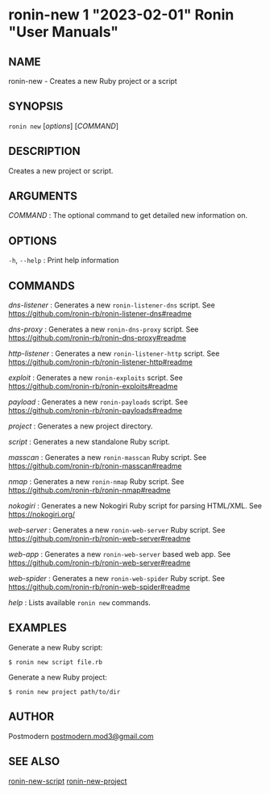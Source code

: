 # ronin-new 1 "2023-02-01" Ronin "User Manuals"

## NAME

ronin-new - Creates a new Ruby project or a script

## SYNOPSIS

`ronin new` [*options*] [*COMMAND*]

## DESCRIPTION

Creates a new project or script.

## ARGUMENTS

*COMMAND*
: The optional command to get detailed new information on.

## OPTIONS

`-h`, `--help`
: Print help information

## COMMANDS

*dns-listener*
: Generates a new `ronin-listener-dns` script.
  See https://github.com/ronin-rb/ronin-listener-dns#readme

*dns-proxy*
: Generates a new `ronin-dns-proxy` script.
  See https://github.com/ronin-rb/ronin-dns-proxy#readme

*http-listener*
: Generates a new `ronin-listener-http` script.
  See https://github.com/ronin-rb/ronin-listener-http#readme

*exploit*
: Generates a new `ronin-exploits` script.
  See https://github.com/ronin-rb/ronin-exploits#readme

*payload*
: Generates a new `ronin-payloads` script.
  See https://github.com/ronin-rb/ronin-payloads#readme

*project*
: Generates a new project directory.

*script*
: Generates a new standalone Ruby script.

*masscan*
: Generates a new `ronin-masscan` Ruby script.
  See https://github.com/ronin-rb/ronin-masscan#readme

*nmap*
: Generates a new `ronin-nmap` Ruby script.
  See https://github.com/ronin-rb/ronin-nmap#readme

*nokogiri*
: Generates a new Nokogiri Ruby script for parsing HTML/XML.
  See https://nokogiri.org/

*web-server*
: Generates a new `ronin-web-server` Ruby script.
  See https://github.com/ronin-rb/ronin-web-server#readme

*web-app*
: Generates a new `ronin-web-server` based web app.
  See https://github.com/ronin-rb/ronin-web-server#readme

*web-spider*
: Generates a new `ronin-web-spider` Ruby script.
  See https://github.com/ronin-rb/ronin-web-spider#readme

*help*
: Lists available `ronin new` commands.

## EXAMPLES

Generate a new Ruby script:

    $ ronin new script file.rb

Generate a new Ruby project:

    $ ronin new project path/to/dir

## AUTHOR

Postmodern <postmodern.mod3@gmail.com>

## SEE ALSO

[ronin-new-script](ronin-new-script.1.md) [ronin-new-project](ronin-new-project.1.md)

